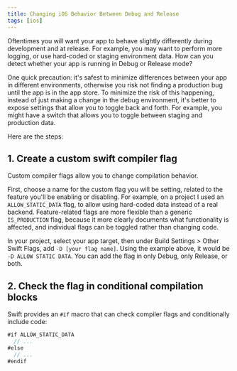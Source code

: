 ```yaml
---
title: Changing iOS Behavior Between Debug and Release
tags: [ios]
---
```


Oftentimes you will want your app to behave slightly differently during development and at release. For example, you may want to perform more logging, or use hard-coded or staging environment data. How can you detect whether your app is running in Debug or Release mode?

One quick precaution: it's safest to minimize differences between your app in different environments, otherwise you risk not finding a production bug until the app is in the app store. To minimize the risk of this happening, instead of just making a change in the debug environment, it's better to expose settings that allow you to toggle back and forth. For example, you might have a switch that allows you to toggle between staging and production data.

Here are the steps:

## 1. Create a custom swift compiler flag

Custom compiler flags allow you to change compilation behavior.

First, choose a name for the custom flag you will be setting, related to the feature you'll be enabling or disabling. For example, on a project I used an `ALLOW_STATIC_DATA` flag, to allow using hard-coded data instead of a real backend. Feature-related flags are more flexible than a generic `IS_PRODUCTION` flag, because it more clearly documents what functionality is affected, and individual flags can be toggled rather than changing code.

In your project, select your app target, then under Build Settings > Other Swift Flags, add `-D [your flag name]`. Using the example above, it would be `-D ALLOW STATIC DATA`. You can add the flag in only Debug, only Release, or both.

## 2. Check the flag in conditional compilation blocks

Swift provides an `#if` macro that can check compiler flags and conditionally include code:

```swift
#if ALLOW_STATIC_DATA
  // ...
#else
  // ...
#endif
```
